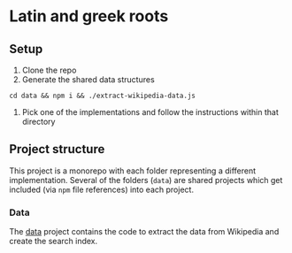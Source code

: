 # Latin and greek roots

## Setup

1. Clone the repo
1. Generate the shared data structures
 ```
 cd data && npm i && ./extract-wikipedia-data.js
```
1. Pick one of the implementations and follow the instructions within that directory

## Project structure
This project is a monorepo with each folder representing a different implementation. Several of the folders (`data`) are shared projects which get included (via `npm` file references) into each project.

### Data
The [data](/data) project contains the code to extract the data from Wikipedia and create the search index.
